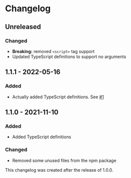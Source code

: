 # Changelog

## Unreleased

### Changed

- **Breaking:** removed `<script>` tag support
- Updated TypeScript definitions to support no arguments

## 1.1.1 - 2022-05-16

### Added

- Actually added TypeScript definitions. See [#1](https://github.com/EvanHahn/arraywrap.js/pull/1)

## 1.1.0 - 2021-11-10

### Added

- Added TypeScript definitions

### Changed

- Removed some unused files from the npm package

This changelog was created after the release of 1.0.0.
